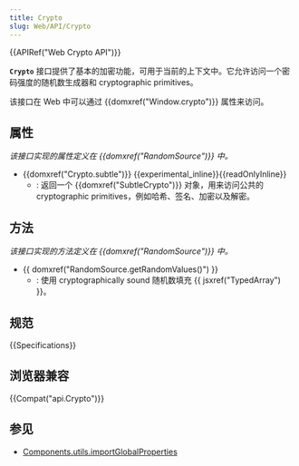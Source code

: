 ```yaml
---
title: Crypto
slug: Web/API/Crypto
---
```

{{APIRef("Web Crypto API")}}

**`Crypto`** 接口提供了基本的加密功能，可用于当前的上下文中。它允许访问一个密码强度的随机数生成器和 cryptographic primitives。

该接口在 Web 中可以通过 {{domxref("Window.crypto")}} 属性来访问。

## 属性

_该接口实现的属性定义在 {{domxref("RandomSource")}} 中。_

- {{domxref("Crypto.subtle")}} {{experimental_inline}}{{readOnlyInline}}
  - : 返回一个 {{domxref("SubtleCrypto")}} 对象，用来访问公共的 cryptographic primitives，例如哈希、签名、加密以及解密。

## 方法

_该接口实现的方法定义在 {{domxref("RandomSource")}} 中。_

- {{ domxref("RandomSource.getRandomValues()") }}
  - : 使用 cryptographically sound 随机数填充 {{ jsxref("TypedArray") }}。

## 规范

{{Specifications}}

## 浏览器兼容

{{Compat("api.Crypto")}}

## 参见

- [Components.utils.importGlobalProperties](/zh-CN/docs/Components.utils.importGlobalProperties)

